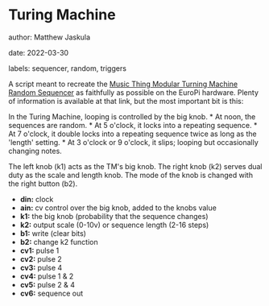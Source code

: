 # Turing Machine

author: Matthew Jaskula

date: 2022-03-30

labels: sequencer, random, triggers

A script meant to recreate the [Music Thing Modular Turning Machine Random Sequencer](https://musicthing.co.uk/pages/turing.html)
as faithfully as possible on the EuroPi hardware. Plenty of information is available at that link, but the most 
important bit is this:

  In the Turing Machine, looping is controlled by the big knob.
    * At noon, the sequences are random.
    * At 5 o'clock, it locks into a repeating sequence.
    * At 7 o'clock, it double locks into a repeating sequence twice as long as the 'length' setting.
    * At 3 o'clock or 9 o'clock, it slips; looping but occasionally changing notes.

The left knob (k1) acts as the TM's big knob. The right knob (k2) serves dual duty as the scale and length knob. The
mode of the knob is changed with the right button (b2). 

- **din:** clock
- **ain:** cv control over the big knob, added to the knobs value
- **k1:** the big knob (probability that the sequence changes)
- **k2:** output scale (0-10v) or sequence length (2-16 steps)
- **b1:** write (clear bits)
- **b2:** change k2 function
- **cv1:** pulse 1
- **cv2:** pulse 2
- **cv3:** pulse 4
- **cv4:** pulse 1 & 2
- **cv5:** pulse 2 & 4
- **cv6:** sequence out
